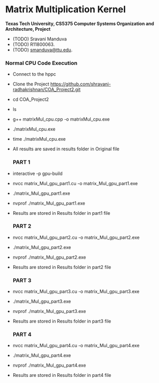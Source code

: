 Matrix Multiplication Kernel
==================================================

**Texas Tech University, CS5375 Computer Systems Organization and Architecture, Project**

  * (TODO) Sravani Manduva
  * (TODO) R11800063.
  * (TODO) smanduva@ttu.edu.


   ### Normal CPU Code Execution

* Connect to the hppc
* Clone the Project https://github.com/shravani-radhakrishnan/COA_Project2.git
* cd COA_Project2
* ls 
* g++ matrixMul_cpu.cpp -o matrixMul_cpu.exe
* ./matrixMul_cpu.exe
* time ./matrixMul_cpu.exe
* All results are saved in results folder in Original file


    ### PART 1 

* interactive -p gpu-build 
* nvcc matrix_Mul_gpu_part1.cu -o matrix_Mul_gpu_part1.exe 
* ./matrix_Mul_gpu_part1.exe
* nvprof ./matrix_Mul_gpu_part1.exe
* Results are stored in Results folder in part1 file


    ### PART 2

* nvcc matrix_Mul_gpu_part2.cu -o matrix_Mul_gpu_part2.exe 
* ./matrix_Mul_gpu_part2.exe
* nvprof ./matrix_Mul_gpu_part2.exe
* Results are stored in Results folder in part2 file

    ### PART 3

* nvcc matrix_Mul_gpu_part3.cu -o matrix_Mul_gpu_part3.exe
* ./matrix_Mul_gpu_part3.exe
* nvprof ./matrix_Mul_gpu_part3.exe
* Results are stored in Results folder in part3 file

    ### PART 4

* nvcc matrix_Mul_gpu_part4.cu -o matrix_Mul_gpu_part4.exe 
* ./matrix_Mul_gpu_part4.exe 
* nvprof ./matrix_Mul_gpu_part4.exe 
* Results are stored in Results folder in part4 file




